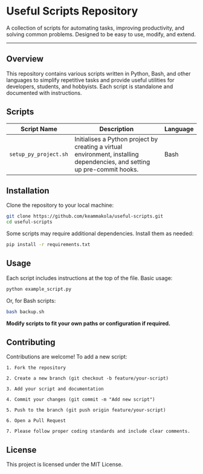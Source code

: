 # Useful Scripts Repository

A collection of scripts for automating tasks, improving productivity, and solving common problems. Designed to be easy to use, modify, and extend.

---

## Overview

This repository contains various scripts written in Python, Bash, and other languages to simplify repetitive tasks and provide useful utilities for developers, students, and hobbyists. Each script is standalone and documented with instructions.

## Scripts
| Script Name         | Description                                    | Language |
| ------------------- | ---------------------------------------------- | -------- |
| `setup_py_project.sh ` | Initialises a Python project by creating a virtual environment, installing dependencies, and setting up pre-commit hooks.            | Bash   |


## Installation

Clone the repository to your local machine:

```bash
git clone https://github.com/keammakola/useful-scripts.git
cd useful-scripts
```


Some scripts may require additional dependencies. Install them as needed:
```bash
pip install -r requirements.txt
```
## Usage

Each script includes instructions at the top of the file. Basic usage:
```bash
python example_script.py
```

Or, for Bash scripts:
```bash
bash backup.sh
```

**Modify scripts to fit your own paths or configuration if required.**

## Contributing

Contributions are welcome! To add a new script:
```
1. Fork the repository

2. Create a new branch (git checkout -b feature/your-script)

3. Add your script and documentation

4. Commit your changes (git commit -m "Add new script")

5. Push to the branch (git push origin feature/your-script)

6. Open a Pull Request

7. Please follow proper coding standards and include clear comments.
```

## License

This project is licensed under the MIT License.
